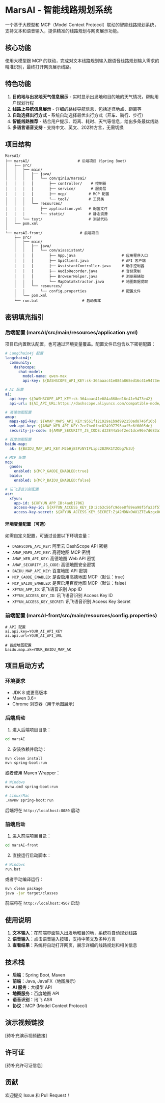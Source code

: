 # MarsAI - 智能线路规划系统

一个基于大模型和 MCP（Model Context Protocol）联动的智能线路规划系统，支持文本和语音输入，提供精准的线路规划与网页展示功能。

## 核心功能

使用大模型跟 MCP 的联动，完成对文本线路规划输入跟语音线路规划输入需求的精准识别，最终打开网页展示线路。

## 特色功能

1. **目的地与出发地天气信息展示** - 实时显示出发地和目的地的天气情况，帮助用户规划行程
2. **线路上导航信息展示** - 详细的路线导航信息，包括途径地点、距离等
3. **自动选择出行方式** - 系统自动选择最优出行方式（开车、骑行、步行）
4. **智能线路推荐** - 结合用户提示、距离、耗时、天气等信息，给出多条最优线路
5. **多语言语音支持** - 支持中文、英文、202种方言，无需切换

## 项目结构

```
MarsAI/
├── marsAI/                      # 后端项目（Spring Boot）
│   ├── src/
│   │   ├── main/
│   │   │   ├── java/
│   │   │   │   └── com/qiniu/marsai/
│   │   │   │       ├── controller/    # 控制器
│   │   │   │       ├── service/       # 服务层
│   │   │   │       ├── mcp/          # MCP 配置
│   │   │   │       └── tool/         # 工具类
│   │   │   └── resources/
│   │   │       ├── application.yml   # 配置文件
│   │   │       └── static/           # 静态资源
│   │   └── test/                     # 测试代码
│   └── pom.xml
│
└── marsAI-front/                 # 前端项目
    ├── src/
    │   ├── main/
    │   │   ├── java/
    │   │   │   └── com/aiassistant/
    │   │   │       ├── App.java                     # 应用程序入口
    │   │   │       ├── ApiClient.java               # API 客户端
    │   │   │       ├── AssistantController.java     # 助手控制器
    │   │   │       ├── AudioRecorder.java           # 音频录制
    │   │   │       ├── BrowserHelper.java           # 浏览器辅助
    │   │   │       └── MapDataExtractor.java        # 地图数据提取
    │   │   └── resources/
    │   │       └── config.properties                # 配置文件
    │   └── pom.xml
    └── run.bat                    # 启动脚本
```

## 密钥填充指引

### 后端配置 (marsAI/src/main/resources/application.yml)

项目已内置默认配置，也可通过环境变量覆盖。配置文件已包含以下密钥配置：

```yaml
# LangChain4j 配置
langchain4j:
  community:
    dashscope:
      chat-model:
        model-name: qwen-max
        api-key: ${DASHSCOPE_API_KEY:sk-364aaac41e084a868ed16c41e9473e42}

# AI 配置
ai:
  api-key: ${DASHSCOPE_API_KEY:sk-364aaac41e084a868ed16c41e9473e42}
  api-url: ${AI_API_URL:https://dashscope.aliyuncs.com/compatible-mode/v1/chat/completions}

# 高德地图配置
amap:
  maps-api-key: ${AMAP_MAPS_API_KEY:9561f121929a1b9d992150ad8746f16b}
  web-api-key: ${AMAP_WEB_API_KEY:7ce7be0fbc824997793aaf5c6f6005dc}
  security-js-code: ${AMAP_SECURITY_JS_CODE:d32844a5ef2ed1dce96e7d683a17fe49}

# 百度地图配置
baidu-map:
  ak: ${BAIDU_MAP_API_KEY:M2bHjBtPzNYIPLipc28ZRK1TZObg7k3U}

# MCP 配置
mcp:
  gaode:
    enabled: ${MCP_GAODE_ENABLED:true}
  baidu:
    enabled: ${MCP_BAIDU_ENABLED:false}

# 讯飞语音识别配置
asr:
  xfyun:
    app-id: ${XFYUN_APP_ID:4aeb1706}
    access-key-id: ${XFYUN_ACCESS_KEY_ID:2c63c56fc9dee8f89ea98f5fa23f57c5}
    access-key-secret: ${XFYUN_ACCESS_KEY_SECRET:ZjA2MDNkOWU1ZTEwNzgxOGE5NDZkNTMz}
```

#### 环境变量配置（可选）

如需自定义配置，可通过设置以下环境变量：

- `DASHSCOPE_API_KEY`: 阿里云 DashScope API 密钥
- `AMAP_MAPS_API_KEY`: 高德地图 MCP 密钥
- `AMAP_WEB_API_KEY`: 高德地图 Web API 密钥
- `AMAP_SECURITY_JS_CODE`: 高德地图安全密钥
- `BAIDU_MAP_API_KEY`: 百度地图 API 密钥
- `MCP_GAODE_ENABLED`: 是否启用高德地图 MCP（默认：true）
- `MCP_BAIDU_ENABLED`: 是否启用百度地图 MCP（默认：false）
- `XFYUN_APP_ID`: 讯飞语音识别 App ID
- `XFYUN_ACCESS_KEY_ID`: 讯飞语音识别 Access Key ID
- `XFYUN_ACCESS_KEY_SECRET`: 讯飞语音识别 Access Key Secret

### 前端配置 (marsAI-front/src/main/resources/config.properties)

```properties
# API 配置
ai.api.key=YOUR_AI_API_KEY
ai.api.url=YOUR_AI_API_URL

# 百度地图配置
baidu.map.ak=YOUR_BAIDU_MAP_AK
```

## 项目启动方式

### 环境要求

- JDK 8 或更高版本
- Maven 3.6+
- Chrome 浏览器（用于地图展示）

### 后端启动

1. 进入后端项目目录：
```bash
cd marsAI
```

2. 安装依赖并启动：
```bash
mvn clean install
mvn spring-boot:run
```

或者使用 Maven Wrapper：
```bash
# Windows
mvnw.cmd spring-boot:run

# Linux/Mac
./mvnw spring-boot:run
```

后端将在 `http://localhost:8080` 启动

### 前端启动

1. 进入前端项目目录：
```bash
cd marsAI-front
```

2. 直接运行启动脚本：
```bash
# Windows
run.bat
```

或者手动编译运行：
```bash
mvn clean package
java -jar target/classes
```

前端将在 `http://localhost:4567` 启动

## 使用说明

1. **文本输入**：在前端界面输入出发地和目的地，系统将自动规划线路
2. **语音输入**：点击语音输入按钮，支持中英文及多种方言
3. **查看结果**：系统将自动打开网页，展示详细的线路规划和相关信息

## 技术栈

- **后端**：Spring Boot, Maven
- **前端**：Java, JavaFX（地图展示）
- **AI 服务**：大模型 API
- **地图服务**：百度地图 API
- **语音识别**：讯飞 ASR
- **协议**：MCP (Model Context Protocol)

## 演示视频链接

[待补充演示视频链接]

## 许可证

[待补充许可证信息]

## 贡献

欢迎提交 Issue 和 Pull Request！
